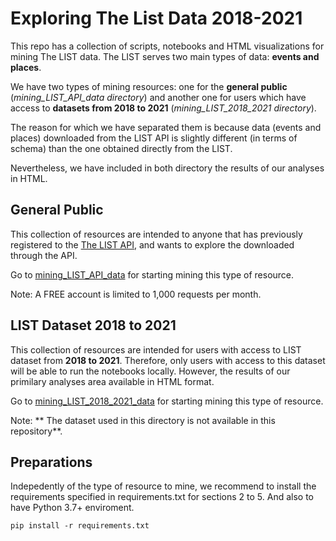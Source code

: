# Exploring The List Data 2018-2021

This repo has a collection of scripts, notebooks and HTML visualizations for mining The LIST data. The LIST serves two main types of data: **events and places**. 

We have two types of mining resources: one for the **general public** (*mining_LIST_API_data directory*) and another one for users which have access to **datasets from 2018 to 2021** (*mining_LIST_2018_2021 directory*).

The reason for which we have separated them is because data (events and places) downloaded from the LIST API is slightly different (in terms of schema) than the one obtained directly from the LIST. 

Nevertheless, we have included in both directory the results of our analyses in HTML. 

## General Public

This collection of resources are intended to anyone that has previously registered to the [The LIST API](https://api.list.co.uk/), and wants to explore the downloaded through the API.

Go to [mining_LIST_API_data](./mining_LIST_API_data) for starting mining this type of resource.

Note: A FREE account is limited to 1,000 requests per month.

## LIST Dataset 2018 to 2021

This collection of resources are intended for users with access to LIST dataset from **2018 to 2021**. Therefore, only users with access to this dataset will be able to run the notebooks locally. However, the results of our primilary analyses area available in HTML format.  

Go to [mining_LIST_2018_2021_data](./mining_LIST_2018_2021_data) for starting mining this type of resource. 

Note: ** The dataset used in this directory is not available in this repository**. 


## Preparations

Indepedently of the type of resource to mine, we recommend to install the requirements specified in requirements.txt for sections 2 to 5.
And also to have Python 3.7+ enviroment. 

```
pip install -r requirements.txt 

```
